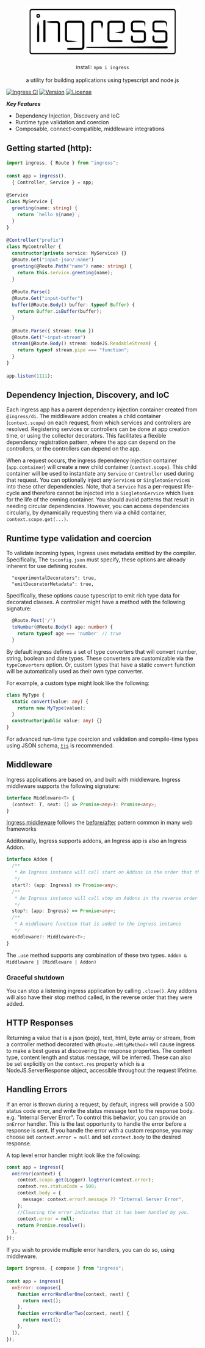 <p align="center">
    <img src="logo.png" width="400" max-width="90%" alt="ingress" />
</p>

<p align="center">
install: <code>npm i ingress</code><br><br>a utility for building applications using typescript and node.js<br>
</p>

<a href="https://github.com/ingress/ingress/actions"><img src="https://github.com/ingress/ingress/workflows/Ingress%20CI/badge.svg?branch=master" alt="Ingress CI"></a>
<a href="https://www.npmjs.com/package/ingress"><img src="https://img.shields.io/npm/v/ingress.svg" alt="Version"></a>
<a href="https://github.com/ingress/ingress/blob/master/LICENSE"><img src="https://img.shields.io/npm/l/ingress.svg" alt="License"></a>

**_Key Features_**

- Dependency Injection, Discovery and IoC
- Runtime type validation and coercion
- Composable, connect-compatible, middleware integrations

## Getting started (http):

```typescript
import ingress, { Route } from "ingress";

const app = ingress(),
  { Controller, Service } = app;

@Service
class MyService {
  greeting(name: string) {
    return `hello ${name}`;
  }
}

@Controller("prefix")
class MyController {
  constructor(private service: MyService) {}
  @Route.Get("input-json/:name")
  greeting(@Route.Path("name") name: string) {
    return this.service.greeting(name);
  }

  @Route.Parse()
  @Route.Get("input-buffer")
  buffer(@Route.Body() buffer: typeof Buffer) {
    return Buffer.isBuffer(buffer);
  }

  @Route.Parse({ stream: true })
  @Route.Get("~input-stream")
  stream(@Route.Body() stream: NodeJS.ReadableStream) {
    return typeof stream.pipe === "function";
  }
}

app.listen(1111);
```

## Dependency Injection, Discovery, and IoC

Each ingress app has a parent dependency injection container created from `@ingress/di`. The middleware addon creates a child container (`context.scope`) on each request, from which services and controllers are resolved. Registering services or controllers can be done at app creation time, or using the collector decorators. This facilitates a flexible dependency registration pattern, where the app can depend on the controllers, or the controllers can depend on the app.

When a request occurs, the ingress dependency injection container (`app.container`) will create a new child container (`context.scope`). This child container will be used to instantiate any `Service` or `Controller` used during that request. You can optionally inject any `Service`s or `SingletonService`s into these other dependencies. Note, that a `Service` has a per-request life-cycle and therefore cannot be injected into a `SingletonService` which lives for the life of the owning container. You should avoid patterns that result in needing circular dependencies. However, you can access dependencies circularly, by dynamically requesting them via a child container, `context.scope.get(...)`.

## Runtime type validation and coercion

To validate incoming types, Ingress uses metadata emitted by the compiler. Specifically,
The `tsconfig.json` must specify, these options are already inherent for use defining routes.

```
  "experimentalDecorators": true,
  "emitDecoratorMetadata": true,
```

Specifically, these options cause typescript to emit rich type data for decorated classes.
A controller might have a method with the following signature:

```typescript
  @Route.Post('/')
  toNumber(@Route.Body() age: number) {
    return typeof age === 'number' // true
  }
```

By default ingress defines a set of type converters that will convert number, string, boolean and date types. These converters are customizable via the `typeConverters` option.
Or, custom types that have a static `convert` function will be automatically used as their own type converter.

For example, a custom type might look like the following:

```typescript
class MyType {
  static convert(value: any) {
    return new MyType(value);
  }
  constructor(public value: any) {}
}
```

For advanced run-time type coercion and validation and compile-time types using JSON schema, [`tjs`](https://github.com/sberan/typed-json-schema) is recommended.

## Middleware

Ingress applications are based on, and built with middleware.
Ingress middleware supports the following signature:

```typescript
interface Middleware<T> {
  (context: T, next: () => Promise<any>): Promise<any>;
}
```

[Ingress middleware](https://github.com/ingress/app-builder) follows the [before/after](https://esbenp.github.io/2015/07/31/implementing-before-after-middleware/) pattern common in many web frameworks

Additionally, Ingress supports addons, an Ingress app is also an Ingress Addon.

```typescript
interface Addon {
  /**
   * An Ingress instance will call start on Addons in the order that they're added to it
   */
  start?: (app: Ingress) => Promise<any>;
  /**
   * An Ingress instance will call stop on Addons in the reverse order that they're added to it
   */
  stop?: (app: Ingress) => Promise<any>;
  /**
   * A middleware function that is added to the ingress instance
   */
  middleware?: Middleware<T>;
}
```

The `.use` method supports any combination of these two types. `Addon & Middleware | (Middleware | Addon)`

### Graceful shutdown

You can stop a listening ingress application by calling `.close()`. Any addons will also have their stop method called, in the reverse order that they were added.

## HTTP Responses

Returning a value that is a json (pojo), text, html, byte array or stream, from a controller method decorated with `@Route.<HttpMethod>` will cause ingress to make a best guess at discovering the response properties. The content type, content length and status message, will be inferred. These can also be set explicitly on the `context.res` property which is a NodeJS.ServerResponse object, accessible throughout the request lifetime.

## Handling Errors

If an error is thrown during a request, by default, ingress will provide a 500 status code error, and write the status message text to the response body. e.g. "Internal Server Error". To control this behavior, you can provide an `onError` handler. This is the last opportunity to handle the error before a response is sent. If you handle the error with a custom response, you may choose set `context.error = null` and set `context.body` to the desired response.

A top level error handler might look like the following:

```typescript
const app = ingress({
  onError(context) {
    context.scope.get(Logger).logError(context.error);
    context.res.statusCode = 500;
    context.body = {
      message: context.error?.message ?? "Internal Server Error",
    };
    //Clearing the error indicates that it has been handled by you.
    context.error = null;
    return Promise.resolve();
  },
});
```

If you wish to provide multiple error handlers, you can do so, using middleware.

```javascript
import ingress, { compose } from "ingress";

const app = ingress({
  onError: compose([
    function errorHandlerOne(context, next) {
      return next();
    },
    function errorHandlerTwo(context, next) {
      return next();
    },
  ]),
});
```
